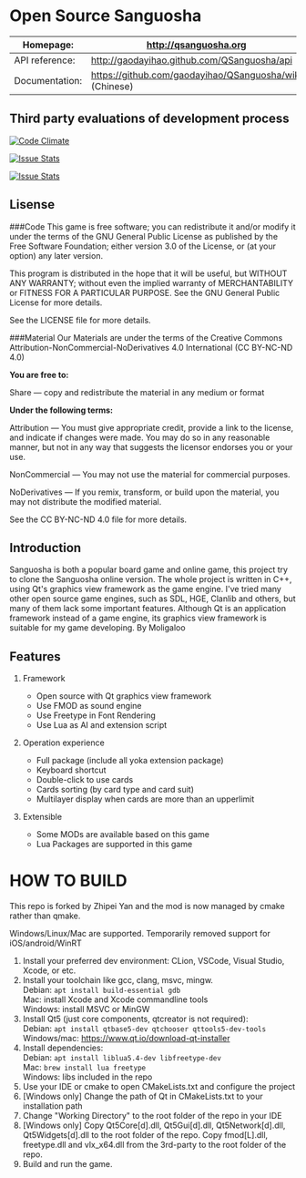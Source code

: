 Open Source Sanguosha
==========

| Homepage:      | http://qsanguosha.org                        |
|----------------|-----------------------------------------------|
| API reference: | http://gaodayihao.github.com/QSanguosha/api   |
| Documentation: | https://github.com/gaodayihao/QSanguosha/wiki (Chinese) |

Third party evaluations of development process
---------
[![Code Climate](https://codeclimate.com/github/QSanguosha-Rara/QSanguosha-For-Hegemony.png)](https://codeclimate.com/github/QSanguosha-Rara/QSanguosha-For-Hegemony) 

[![Issue Stats](http://issuestats.com/github/QSanguosha/QSanguosha-For-Hegemony/badge/pr?style=flat)](http://issuestats.com/github/QSanguosha/QSanguosha-For-Hegemony)

[![Issue Stats](http://issuestats.com/github/QSanguosha/QSanguosha-For-Hegemony/badge/issue?style=flat)](http://issuestats.com/github/QSanguosha/QSanguosha-For-Hegemony)

Lisense
------------
###Code
This game is free software; you can redistribute it and/or
modify it under the terms of the GNU General Public License
as published by the Free Software Foundation; either version 3.0
of the License, or (at your option) any later version.

This program is distributed in the hope that it will be useful,
but WITHOUT ANY WARRANTY; without even the implied warranty of
MERCHANTABILITY or FITNESS FOR A PARTICULAR PURPOSE.  See the GNU
General Public License for more details.

See the LICENSE file for more details.

###Material
Our Materials are under the terms of the Creative Commons
Attribution-NonCommercial-NoDerivatives 4.0 International (CC
BY-NC-ND 4.0)

**You are free to:**

Share — copy and redistribute the material in any medium or format

**Under the following terms:**

Attribution — You must give appropriate credit, provide a link to
the license, and indicate if changes were made. You may do so in
any reasonable manner, but not in any way that suggests the licensor
endorses you or your use.

NonCommercial — You may not use the material for commercial purposes.

NoDerivatives — If you remix, transform, or build upon the material,
you may not distribute the modified material.

See the CC BY-NC-ND 4.0 file for more details.

Introduction
----------

Sanguosha is both a popular board game and online game,
this project try to clone the Sanguosha online version.
The whole project is written in C++,
using Qt's graphics view framework as the game engine.
I've tried many other open source game engines,
such as SDL, HGE, Clanlib and others,
but many of them lack some important features.
Although Qt is an application framework instead of a game engine,
its graphics view framework is suitable for my game developing. By Moligaloo

Features
----------

1. Framework
    * Open source with Qt graphics view framework
    * Use FMOD as sound engine
    * Use Freetype in Font Rendering
    * Use Lua as AI and extension script

2. Operation experience
    * Full package (include all yoka extension package)
    * Keyboard shortcut
    * Double-click to use cards
    * Cards sorting (by card type and card suit)
    * Multilayer display when cards are more than an upperlimit

3. Extensible
    * Some MODs are available based on this game
    * Lua Packages are supported in this game

HOW TO BUILD
=========
This repo is forked by Zhipei Yan and the mod is now managed by cmake rather than qmake.

Windows/Linux/Mac are supported. Temporarily removed support for iOS/android/WinRT

1. Install your preferred dev environment: CLion, VSCode, Visual Studio, Xcode, or etc.
2. Install your toolchain like gcc, clang, msvc, mingw. <br>Debian: `apt install build-essential gdb` <br>Mac: install Xcode and Xcode commandline tools <br>Windows: install MSVC or MinGW
3. Install Qt5 (just core components, qtcreator is not required): <br>Debian: `apt install qtbase5-dev qtchooser qttools5-dev-tools` <br> Windows/mac: https://www.qt.io/download-qt-installer
4. Install dependencies: <br>Debian: `apt install liblua5.4-dev libfreetype-dev` <br>Mac: `brew install lua freetype` <br>Windows: libs included in the repo
5. Use your IDE or cmake to open CMakeLists.txt and configure the project
6. [Windows only] Change the path of Qt in CMakeLists.txt to your installation path
7. Change "Working Directory" to the root folder of the repo in your IDE
8. [Windows only] Copy Qt5Core[d].dll, Qt5Gui[d].dll, Qt5Network[d].dll, Qt5Widgets[d].dll to the root folder of the repo. Copy fmod[L].dll, freetype.dll and vlx_x64.dll from the 3rd-party to the root folder of the repo.
9. Build and run the game.